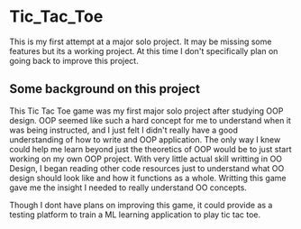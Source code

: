 # Tic_Tac_Toe

This is my first attempt at a major solo project. It may be missing some features but its a working project.
At this time I don't specifically plan on going back to improve this project.


## Some background on this project


This Tic Tac Toe game was my first major solo project after studying OOP design. OOP seemed like such a hard concept
for me to understand when it was being instructed, and I just felt I didn't really have a good understanding of how 
to write and OOP application. The only way I knew could help me learn beyond just the theoretics of OOP would be to 
just start working on my own OOP project. With very little actual skill writting in OO Design, I began reading other 
code resources just to understand what OO design should look like and how it functions as a whole. Writting this game 
gave me the insight I needed to really understand OO concepts.
    
Though I dont have plans on improving this game, it could provide as a testing platform to train a ML learning application to play tic tac toe.
